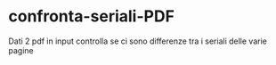 # confronta-seriali-PDF
Dati 2 pdf in input controlla se ci sono differenze tra i seriali delle varie pagine
